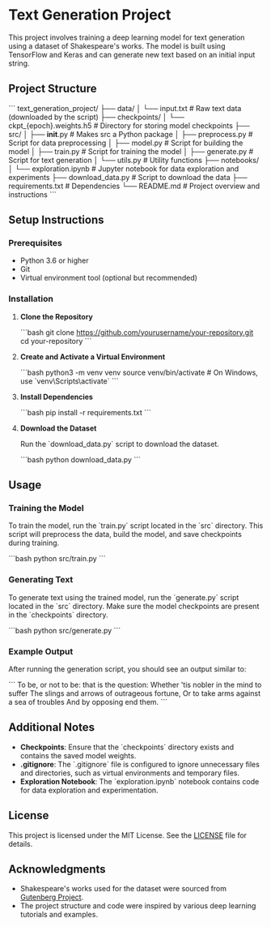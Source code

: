 # Text Generation Project

This project involves training a deep learning model for text generation using a dataset of Shakespeare's works. The model is built using TensorFlow and Keras and can generate new text based on an initial input string.

## Project Structure

\`\`\`
text_generation_project/
├── data/
│   └── input.txt              # Raw text data (downloaded by the script)
├── checkpoints/
│   └── ckpt_{epoch}.weights.h5 # Directory for storing model checkpoints
├── src/
│   ├── __init__.py            # Makes src a Python package
│   ├── preprocess.py          # Script for data preprocessing
│   ├── model.py               # Script for building the model
│   ├── train.py               # Script for training the model
│   ├── generate.py            # Script for text generation
│   └── utils.py               # Utility functions
├── notebooks/
│   └── exploration.ipynb      # Jupyter notebook for data exploration and experiments
├── download_data.py           # Script to download the data
├── requirements.txt           # Dependencies
└── README.md                  # Project overview and instructions
\`\`\`

## Setup Instructions

### Prerequisites

- Python 3.6 or higher
- Git
- Virtual environment tool (optional but recommended)

### Installation

1. **Clone the Repository**

   \`\`\`bash
   git clone https://github.com/yourusername/your-repository.git
   cd your-repository
   \`\`\`

2. **Create and Activate a Virtual Environment**

   \`\`\`bash
   python3 -m venv venv
   source venv/bin/activate  # On Windows, use \`venv\\Scripts\\activate\`
   \`\`\`

3. **Install Dependencies**

   \`\`\`bash
   pip install -r requirements.txt
   \`\`\`

4. **Download the Dataset**

   Run the \`download_data.py\` script to download the dataset.

   \`\`\`bash
   python download_data.py
   \`\`\`

## Usage

### Training the Model

To train the model, run the \`train.py\` script located in the \`src\` directory. This script will preprocess the data, build the model, and save checkpoints during training.

\`\`\`bash
python src/train.py
\`\`\`

### Generating Text

To generate text using the trained model, run the \`generate.py\` script located in the \`src\` directory. Make sure the model checkpoints are present in the \`checkpoints\` directory.

\`\`\`bash
python src/generate.py
\`\`\`

### Example Output

After running the generation script, you should see an output similar to:

\`\`\`
To be, or not to be: that is the question:
Whether 'tis nobler in the mind to suffer
The slings and arrows of outrageous fortune,
Or to take arms against a sea of troubles
And by opposing end them.
\`\`\`

## Additional Notes

- **Checkpoints**: Ensure that the \`checkpoints\` directory exists and contains the saved model weights.
- **.gitignore**: The \`.gitignore\` file is configured to ignore unnecessary files and directories, such as virtual environments and temporary files.
- **Exploration Notebook**: The \`exploration.ipynb\` notebook contains code for data exploration and experimentation.

## License

This project is licensed under the MIT License. See the [LICENSE](LICENSE) file for details.

## Acknowledgments

- Shakespeare's works used for the dataset were sourced from [Gutenberg Project](https://www.gutenberg.org/).
- The project structure and code were inspired by various deep learning tutorials and examples.
